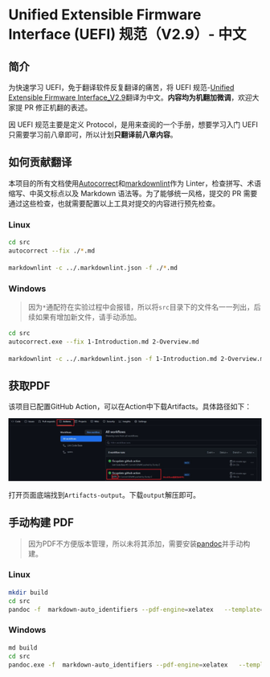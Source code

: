 # Unified Extensible Firmware Interface (UEFI) 规范（V2.9）- 中文

## 简介

为快速学习 UEFI，免于翻译软件反复翻译的痛苦，将 UEFI 规范-[Unified Extensible Firmware Interface_V2.9](https://uefi.org/sites/default/files/resources/UEFI_Spec_2_9_2021_03_18.pdf)翻译为中文。**内容均为机翻加微调**，欢迎大家提 PR 修正机翻的表述。

因 UEFI 规范主要是定义 Protocol，是用来查阅的一个手册，想要学习入门 UEFI 只需要学习前八章即可，所以计划**只翻译前八章内容**。

## 如何贡献翻译

本项目的所有文档使用[Autocorrect](https://github.com/huacnlee/autocorrect)和[markdownlint](https://github.com/DavidAnson/markdownlint)作为 Linter，检查拼写、术语缩写、中英文标点以及 Markdown 语法等。为了能够统一风格，提交的 PR 需要通过这些检查，也就需要配置以上工具对提交的内容进行预先检查。

### Linux

```bash
cd src
autocorrect --fix ./*.md

markdownlint -c ../.markdownlint.json -f ./*.md
```

### Windows

> 因为`*`通配符在实验过程中会报错，所以将`src`目录下的文件名一一列出，后续如果有增加新文件，请手动添加。

```bash
cd src
autocorrect.exe --fix 1-Introduction.md 2-Overview.md 

markdownlint -c ../.markdownlint.json -f 1-Introduction.md 2-Overview.md 
```

## 获取PDF

该项目已配置GitHub Action，可以在Action中下载Artifacts。具体路径如下：

![](./pic/get-pdf.jpg)

打开页面底端找到`Artifacts-output`。下载`output`解压即可。

## 手动构建 PDF

> 因为PDF不方便版本管理，所以未将其添加，需要安装[pandoc](https://github.com/jgm/pandoc)并手动构建。

### Linux

```bash
mkdir build
cd src
pandoc -f  markdown-auto_identifiers --pdf-engine=xelatex   --template=../templates/mppl.tex -s --listings ./*.md -o ../build/UEFI规范-中文.pdf
```

### Windows

```bash
md build
cd src
pandoc.exe -f  markdown-auto_identifiers --pdf-engine=xelatex   --template=../templates/mppl.tex -s --listings 0-Preface.md 1-Introduction.md 2-Overview.md  -o ../build/UEFI规范-中文.pdf
```